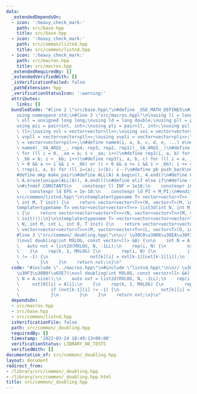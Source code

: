 ```yaml
---
data:
  _extendedDependsOn:
  - icon: ':heavy_check_mark:'
    path: src/base.hpp
    title: src/base.hpp
  - icon: ':heavy_check_mark:'
    path: src/common/listnd.hpp
    title: src/common/listnd.hpp
  - icon: ':heavy_check_mark:'
    path: src/macros.hpp
    title: src/macros.hpp
  _extendedRequiredBy: []
  _extendedVerifiedWith: []
  _isVerificationFailed: false
  _pathExtension: hpp
  _verificationStatusIcon: ':warning:'
  attributes:
    links: []
  bundledCode: "#line 2 \"src/base.hpp\"\n#define _USE_MATH_DEFINES\n#include <bits/stdc++.h>\n\
    using namespace std;\n#line 3 \"src/macros.hpp\"\n\nusing ll = long long;\nusing\
    \ ull = unsigned long long;\nusing ld = long double;\nusing pll = pair<ll, ll>;\n\
    using pii = pair<int, int>;\nusing pli = pair<ll, int>;\nusing pil = pair<int,\
    \ ll>;\nusing vvl = vector<vector<ll>>;\nusing vvi = vector<vector<int>>;\nusing\
    \ vvpll = vector<vector<pll>>;\nusing vvpli = vector<vector<pli>>;\nusing vvpil\
    \ = vector<vector<pil>>;\n#define name4(i, a, b, c, d, e, ...) e\n#define rep(...)\
    \ name4(__VA_ARGS__, rep4, rep3, rep2, rep1)(__VA_ARGS__)\n#define rep1(i, a)\
    \ for (ll i = 0, _aa = a; i < _aa; i++)\n#define rep2(i, a, b) for (ll i = a,\
    \ _bb = b; i < _bb; i++)\n#define rep3(i, a, b, c) for (ll i = a, _bb = b; (c\
    \ > 0 && a <= i && i < _bb) or (c < 0 && a >= i && i > _bb); i += c)\n#define\
    \ rrep(i, a, b) for (ll i=(a); i>(b); i--)\n#define pb push_back\n#define eb emplace_back\n\
    #define mkp make_pair\n#define ALL(A) A.begin(), A.end()\n#define UNIQUE(A) sort(ALL(A)),\
    \ A.erase(unique(ALL(A)), A.end())\n#define elif else if\n#define tostr to_string\n\
    \n#ifndef CONSTANTS\n    constexpr ll INF = 1e18;\n    constexpr int MOD = 1000000007;\n\
    \    constexpr ld EPS = 1e-10;\n    constexpr ld PI = M_PI;\n#endif\n#line 3 \"\
    src/common/listnd.hpp\"\n\ntemplate<typename T> vector<vector<T>> list2d(int N,\
    \ int M, T init) {\n    return vector<vector<T>>(N, vector<T>(M, init));\n}\n\n\
    template<typename T> vector<vector<vector<T>>> list3d(int N, int M, int L, T init)\
    \ {\n    return vector<vector<vector<T>>>(N, vector<vector<T>>(M, vector<T>(L,\
    \ init)));\n}\n\ntemplate<typename T> vector<vector<vector<vector<T>>>> list4d(int\
    \ N, int M, int L, int O, T init) {\n    return vector<vector<vector<vector<T>>>>(N,\
    \ vector<vector<vector<T>>>(M, vector<vector<T>>(L, vector<T>(O, init))));\n}\n\
    #line 3 \"src/common/_doubling.hpp\"\n\n// \u30C0\u30D6\u30EA\u30F3\u30B0(\u65E7\
    )\nvvl doubling(int MXLOG, const vector<ll> &A) {\n\n    int N = A.size();\n \
    \   auto nxt = list2d(MXLOG, N, -1LL);\n    rep(i, N) {\n        nxt[0][i] = A[i];\n\
    \    }\n    rep(k, 1, MXLOG) {\n        rep(i, N) {\n            if (nxt[k-1][i]\
    \ != -1) {\n                nxt[k][i] = nxt[k-1][nxt[k-1][i]];\n            }\n\
    \        }\n    }\n    return nxt;\n}\n"
  code: "#include \"../macros.hpp\"\n#include \"listnd.hpp\"\n\n// \u30C0\u30D6\u30EA\
    \u30F3\u30B0(\u65E7)\nvvl doubling(int MXLOG, const vector<ll> &A) {\n\n    int\
    \ N = A.size();\n    auto nxt = list2d(MXLOG, N, -1LL);\n    rep(i, N) {\n   \
    \     nxt[0][i] = A[i];\n    }\n    rep(k, 1, MXLOG) {\n        rep(i, N) {\n\
    \            if (nxt[k-1][i] != -1) {\n                nxt[k][i] = nxt[k-1][nxt[k-1][i]];\n\
    \            }\n        }\n    }\n    return nxt;\n}\n"
  dependsOn:
  - src/macros.hpp
  - src/base.hpp
  - src/common/listnd.hpp
  isVerificationFile: false
  path: src/common/_doubling.hpp
  requiredBy: []
  timestamp: '2022-03-24 10:49:13+09:00'
  verificationStatus: LIBRARY_NO_TESTS
  verifiedWith: []
documentation_of: src/common/_doubling.hpp
layout: document
redirect_from:
- /library/src/common/_doubling.hpp
- /library/src/common/_doubling.hpp.html
title: src/common/_doubling.hpp
---
```

